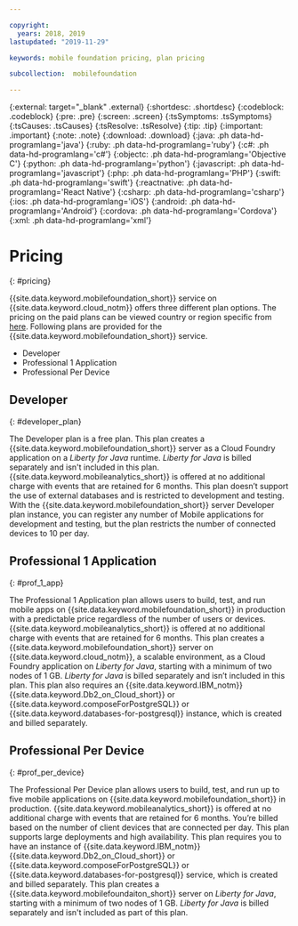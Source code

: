 ```yaml
---

copyright:
  years: 2018, 2019
lastupdated: "2019-11-29"

keywords: mobile foundation pricing, plan pricing

subcollection:  mobilefoundation

---
```


{:external: target="_blank" .external}
{:shortdesc: .shortdesc}
{:codeblock: .codeblock}
{:pre: .pre}
{:screen: .screen}
{:tsSymptoms: .tsSymptoms}
{:tsCauses: .tsCauses}
{:tsResolve: .tsResolve}
{:tip: .tip}
{:important: .important}
{:note: .note}
{:download: .download}
{:java: .ph data-hd-programlang='java'}
{:ruby: .ph data-hd-programlang='ruby'}
{:c#: .ph data-hd-programlang='c#'}
{:objectc: .ph data-hd-programlang='Objective C'}
{:python: .ph data-hd-programlang='python'}
{:javascript: .ph data-hd-programlang='javascript'}
{:php: .ph data-hd-programlang='PHP'}
{:swift: .ph data-hd-programlang='swift'}
{:reactnative: .ph data-hd-programlang='React Native'}
{:csharp: .ph data-hd-programlang='csharp'}
{:ios: .ph data-hd-programlang='iOS'}
{:android: .ph data-hd-programlang='Android'}
{:cordova: .ph data-hd-programlang='Cordova'}
{:xml: .ph data-hd-programlang='xml'}

# Pricing
{: #pricing}

{{site.data.keyword.mobilefoundation_short}} service on {{site.data.keyword.cloud_notm}} offers three different plan options. The pricing on the paid plans can be viewed country or region specific from [here](https://cloud.ibm.com/catalog/services/mobile-foundation). Following plans are provided for the {{site.data.keyword.mobilefoundation_short}} service.
* Developer
* Professional 1 Application
* Professional Per Device

## Developer
{: #developer_plan}

The Developer plan is a free plan. This plan creates a {{site.data.keyword.mobilefoundation_short}} server as a Cloud Foundry application on a *Liberty for Java* runtime. *Liberty for Java* is billed separately and isn't included in this plan. {{site.data.keyword.mobileanalytics_short}} is offered at no additional charge with events that are retained for 6 months. This plan doesn’t support the use of external databases and is restricted to development and testing. With the {{site.data.keyword.mobilefoundation_short}} server Developer plan instance, you can register any number of Mobile applications for development and testing, but the plan restricts the number of connected devices to 10 per day.

## Professional 1 Application
{: #prof_1_app}

The Professional 1 Application plan allows users to build, test, and run mobile apps on {{site.data.keyword.mobilefoundation_short}} in production with a predictable price regardless of the number of users or devices. {{site.data.keyword.mobileanalytics_short}} is offered at no additional charge with events that are retained for 6 months. This plan creates a {{site.data.keyword.mobilefoundation_short}} server on {{site.data.keyword.cloud_notm}}, a scalable environment, as a Cloud Foundry application on *Liberty for Java*, starting with a minimum of two nodes of 1 GB. *Liberty for Java* is billed separately and isn’t included in this plan. This plan also requires an {{site.data.keyword.IBM_notm}} {{site.data.keyword.Db2_on_Cloud_short}} or {{site.data.keyword.composeForPostgreSQL}} or {{site.data.keyword.databases-for-postgresql}} instance, which is created and billed separately.

## Professional Per Device
{: #prof_per_device}

The Professional Per Device plan allows users to build, test, and run up to five mobile applications on {{site.data.keyword.mobilefoundation_short}} in production. {{site.data.keyword.mobileanalytics_short}} is offered at no additional charge with events that are retained for 6 months. You’re billed based on the number of client devices that are connected per day. This plan supports large deployments and high availability. This plan requires you to have an instance of {{site.data.keyword.IBM_notm}} {{site.data.keyword.Db2_on_Cloud_short}} or {{site.data.keyword.composeForPostgreSQL}} or {{site.data.keyword.databases-for-postgresql}} service, which is created and billed separately. This plan creates a {{site.data.keyword.mobilefoundaiton_short}} server on *Liberty for Java*, starting with a minimum of two nodes of 1 GB. *Liberty for Java* is billed separately and isn't included as part of this plan.
